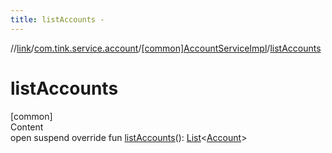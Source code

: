 ```yaml
---
title: listAccounts -
---
```

//[link](../../index.md)/[com.tink.service.account](../index.md)/[[common]AccountServiceImpl](index.md)/[listAccounts](list-accounts.md)



# listAccounts  
[common]  
Content  
open suspend override fun [listAccounts](list-accounts.md)(): [List](https://kotlinlang.org/api/latest/jvm/stdlib/kotlin.collections/-list/index.html)<[Account](../../com.tink.model.account/[common]-account/index.md)>  



